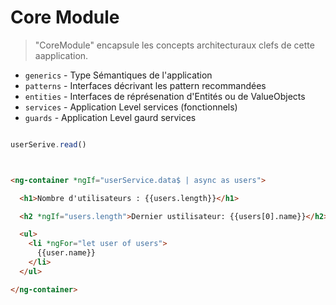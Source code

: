 #  Core Module

> "CoreModule" encapsule les concepts architecturaux clefs de cette aapplication.

* `generics` - Type Sémantiques de l'application
* `patterns` - Interfaces décrivant les pattern recommandées
* `entities` - Interfaces de réprésenation d'Entités ou de ValueObjects
* `services` - Application Level services (fonctionnels)
* `guards`   - Application Level gaurd services

```ts

userSerive.read()
```


```html


<ng-container *ngIf="userService.data$ | async as users">

  <h1>Nombre d'utilisateurs : {{users.length}}</h1>

  <h2 *ngIf="users.length">Dernier ustilisateur: {{users[0].name}}</h2>

  <ul>
    <li *ngFor="let user of users">
      {{user.name}}
    </li>
  </ul>

</ng-container>
```
